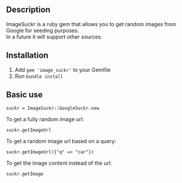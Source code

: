 Description
-----------
ImageSuckr is a ruby gem that allows you to get random images from Google for seeding purposes.   
In a future it will support other sources.

Installation
------------
1. Add `gem 'image_suckr'` to your Gemfile
2. Run `bundle install`
  
Basic use
---------
    suckr = ImageSuckr::GoogleSuckr.new   

To get a fully random image url:   
    
    suckr.getImageUrl
    
To get a random image url based on a query:

    suckr.getImageUrl({"q" => "car"})
    
To get the image content instead of the url:

    suckr.getImage